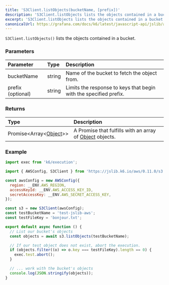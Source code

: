 ```yaml
---
title: 'S3Client.listObjects(bucketName, [prefix])'
description: 'S3Client.listObjects lists the objects contained in a bucket'
excerpt: 'S3Client.listObjects lists the objects contained in a bucket'
canonicalUrl: https://grafana.com/docs/k6/latest/javascript-api/jslib/aws/s3client/s3client-listobjects/
---
```


`S3Client.listObjects()` lists the objects contained in a bucket.

### Parameters

| Parameter         | Type   | Description                                                       |
| :---------------- | :----- | :---------------------------------------------------------------- |
| bucketName        | string | Name of the bucket to fetch the object from.                      |
| prefix (optional) | string | Limits the response to keys that begin with the specified prefix. |

### Returns

| Type                                                                | Description                                                                                           |
| :------------------------------------------------------------------ | :---------------------------------------------------------------------------------------------------- |
| Promise<Array<[Object](/javascript-api/jslib/aws/s3client/object)>> | A Promise that fulfills with an array of [Object](/javascript-api/jslib/aws/s3client/object) objects. |

### Example

<CodeGroup labels={[]}>

```javascript
import exec from 'k6/execution';

import { AWSConfig, S3Client } from 'https://jslib.k6.io/aws/0.11.0/s3.js';

const awsConfig = new AWSConfig({
  region: __ENV.AWS_REGION,
  accessKeyId: __ENV.AWS_ACCESS_KEY_ID,
  secretAccessKey: __ENV.AWS_SECRET_ACCESS_KEY,
});

const s3 = new S3Client(awsConfig);
const testBucketName = 'test-jslib-aws';
const testFileKey = 'bonjour.txt';

export default async function () {
  // List our bucket's objects
  const objects = await s3.listObjects(testBucketName);

  // If our test object does not exist, abort the execution.
  if (objects.filter((o) => o.key === testFileKey).length == 0) {
    exec.test.abort();
  }

  // ... work with the bucket's objects
  console.log(JSON.stringify(objects));
}
```

</CodeGroup>
